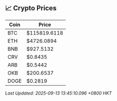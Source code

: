 ## 📈 Crypto Prices

| Coin | Price |
| ---- | ----- |
| BTC | $115819.6118 |
| ETH | $4726.0894 |
| BNB | $927.5132 |
| CRV | $0.8435 |
| ARB | $0.5442 |
| OKB | $200.6537 |
| DOGE | $0.2819 |

_Last Updated: 2025-09-13 13:45:10.096 +0800 HKT_